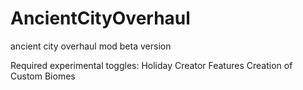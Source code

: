 # AncientCityOverhaul
ancient city overhaul mod beta version

Required experimental toggles:
Holiday Creator Features
Creation of Custom Biomes
